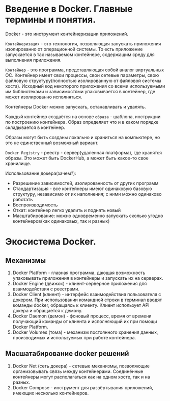 # Введение в Docker. Главные термины и понятия.
Docker - это инструмент контейнеризации приложений.

`Контейнеризация` - это технология, позволяющая запускать приложения изолированно от операционной системы. То есть приложение запускается в так называемом контейнере, содержащим среду для выполнения приложения.

`Контейнер` - это программа, представляющая собой аналог виртуальных ОС. Контейнер имеет свои процессы, свои сетевые параметры, свою файловую структуру(полностью изолированную от файловой системы хоста). Исходный код некоторого приложения со всеми используемыми им библиотеками и зависимостями упаковывается в контейнер, где может изолированно исполняться.

Контейнеры Docker можно запускать, останавливать и удалять.

Каждый контейнер создаётся на основе `образа` - шаблона, инструкции по построению контейнера. Образ определяет что и в каком порядке складывается в контейнер.

Образы могут быть созданы локально и храниться на компьютере, но это не единственный возможный вариант.

`Docker Registry` - реестр - сервер(удаленная платформа), где хранятся образы. Это может быть DockerHub, а может быть какое-то свое хранилище.

Использование докера(зачем?):
- Разрешение зависимостей, изолированность от других программ
- Стандартизация - все контейнеры имеют одинаковую базовую структуру, независимо от их наполнения; с ними можно одинаково работать
- Воспроизводимость
- Откат: контейнер легко удалить и поднять новый
- Масштабирование: можно одновременно запускать сколько угодно контейнеров(как одинаковых, так и разных)

# Экосистема Docker.
## Механизмы 
1. Docker Platform - главная программа, дающая возможность упаковывать приложения в контейнеры и запускать их на серверах.
2. Docker Engine (движок) - клиент-серверное приложения для взаимодействия с реестрами.
3. Docker Client (клиент) - интерфейс взаимодействия пользователя с докером. При использовании командной строки в терминал вводят команды docker, обращаясь к клиенту. Клиент использует API докера и обращается к демону.
4. Docker Daemon (демон) - фоновый процесс, время от времени получающий команды от клиента и исполняющий их при помощи Docker Platform.
5. Docker Volumes (тома) - механизм постоянного хранения данных, производимых и используемых при работе контейнера.

## Масшатабирование docker решений
1. Docker Net (сеть докера) - сетевые механизмы, позволяющие организовывать связь между контейнерами. Соединённые контейнеры могут располагаться как на одном хосте, так и на разных.
2. Docker Compose - инструмент для развёртывания приложений, имеющих несколько контейнеров.
